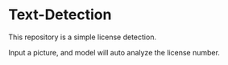 # Text-Detection
This repository is a simple license detection.

Input a picture, and model will auto analyze the license number.
